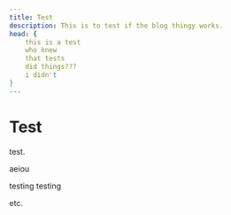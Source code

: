 ```yaml
---
title: Test
description: This is to test if the blog thingy works.
head: {
    this is a test
    who knew
    that tests
    did things???
    i didn't
}
---
```


# Test

test.

aeiou

testing testing

etc.